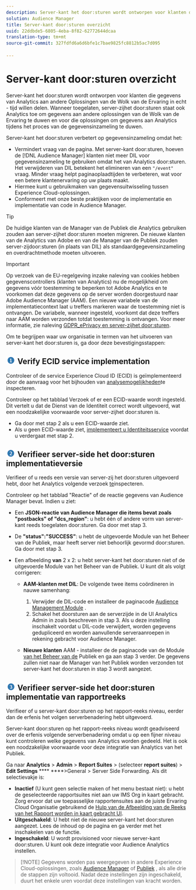 ```yaml
---
description: Server-kant het door:sturen wordt ontworpen voor klanten die gegevens van Analytics aan andere Oplossingen van de Wolk van de Ervaring in echt - tijd willen delen. Wanneer toegelaten, server-zijhet door:sturen staat ook Analytics toe om gegevens aan andere oplossingen van de Wolk van de Ervaring te duwen en voor die oplossingen om gegevens aan Analytics tijdens het proces van de gegevensinzameling te duwen.
solution: Audience Manager
title: Server-kant door:sturen overzicht
uuid: 22ddbde5-6805-4eba-8f82-62772644dcaa
translation-type: tm+mt
source-git-commit: 327fdfd6a6d6bfe1c7bae9825fc8812b5ac7d095

---
```



# Server-kant door:sturen overzicht

Server-kant het door:sturen wordt ontworpen voor klanten die gegevens van Analytics aan andere Oplossingen van de Wolk van de Ervaring in echt - tijd willen delen. Wanneer toegelaten, server-zijhet door:sturen staat ook Analytics toe om gegevens aan andere oplossingen van de Wolk van de Ervaring te duwen en voor die oplossingen om gegevens aan Analytics tijdens het proces van de gegevensinzameling te duwen.

Server-kant het door:sturen verbetert op gegevensinzameling omdat het:

* Vermindert vraag van de pagina. Met server-kant door:sturen, hoeven de [!DNL Audience Manager] klanten niet meer DIL voor gegevensinzameling te gebruiken omdat het van Analytics door:sturen. Het verwijderen van DIL betekent het elimineren van een `"/event"` vraag. Minder vraag helpt paginaoplaadtijden te verbeteren, wat voor een betere klantenervaring op uw plaats maakt.
* Hiermee kunt u gebruikmaken van gegevensuitwisseling tussen Experience Cloud-oplossingen.
* Conformeert met onze beste praktijken voor de implementatie en implementatie van code in Audience Manager.

>[!TIP]
>
>De huidige klanten van de Manager van de Publiek die Analytics gebruiken zouden aan server-zijhet door:sturen moeten migreren. De nieuwe klanten van de Analytics van Adobe en van de Manager van de Publiek zouden server-zijdoor:sturen (in plaats van DIL) als standaardgegevensinzameling en overdrachtmethode moeten uitvoeren.

>[!IMPORTANT]
>Op verzoek van de EU-regelgeving inzake naleving van cookies hebben gegevenscontrollers (klanten van Analytics) nu de mogelijkheid om gegevens vóór toestemming te beperken tot Adobe Analytics en te voorkomen dat deze gegevens op de server worden doorgestuurd naar Adobe Audience Manager (AAM). Een nieuwe variabele van de implementatiecontext laat u treffers markeren waar de toestemming niet is ontvangen. De variabele, wanneer ingesteld, voorkomt dat deze treffers naar AAM worden verzonden totdat toestemming is ontvangen. Voor meer informatie, zie naleving [GDPR_ePrivacy en server-zijhet door:sturen](/help/admin/admin/c-server-side-forwarding/ssf-gdpr.md).

Om te begrijpen waar uw organisatie in termen van het uitvoeren van server-kant het door:sturen is, ga door deze bevestigingsstappen:

## ![step1_icon.png image](assets/step1_icon.png) Verify ECID service implementation

Controleer of de service Experience Cloud ID (ECID) is geïmplementeerd door de aanvraag voor het bijhouden van [analysemogelijkheden](https://docs.adobe.com/content/help/en/id-service/using/implementation/test-verify.html)te inspecteren.

Controleer op het tabblad Verzoek of er een ECID-waarde wordt ingesteld. Dit vertelt u dat de Dienst van de Identiteit correct wordt uitgevoerd, wat een noodzakelijke voorwaarde voor server-zijhet door:sturen is.

* Ga door met stap 2 als u een ECID-waarde ziet.
* Als u geen ECID-waarde ziet, [implementeert u Identiteitsservice](https://docs.adobe.com/content/help/en/id-service/using/implementation/implementation-guides.html) voordat u verdergaat met stap 2.

## ![step2_icon.png image](assets/step2_icon.png) Verifieer server-side het door:sturen implementatieversie

Verifieer of u reeds een versie van server-zij het door:sturen uitgevoerd hebt, door het Analytics volgende verzoek [te](/help/admin/admin/c-server-side-forwarding/ssf-verify.md)inspecteren.

Controleer op het tabblad &quot;Reactie&quot; of de reactie gegevens van Audience Manager bevat. Indien u ziet:

* Een **JSON-reactie van Audience Manager die items bevat zoals &quot;postbacks&quot; of &quot;dcs_region&quot;**: u hebt één of andere vorm van server-kant reeds toegelaten door:sturen. Ga door met stap 3.
* De **&quot;status&quot;:&quot;SUCCESS&quot;**: u hebt de uitgevoerde Module van het Beheer van de Publiek, maar heeft server niet behoorlijk gevormd door:sturen. Ga door met stap 3.
* Een afbeelding **van** 2 x 2: u hebt server-kant het door:sturen niet of de uitgevoerde Module van het Beheer van de Publiek. U kunt dit als volgt corrigeren:

   * **AAM-klanten met DIL**: De volgende twee items coördineren in nauwe samenhang:

      1. Verwijder de DIL-code en installeer de paginacode [Audience Management Module](https://docs.adobe.com/content/help/en/audience-manager/user-guide/implementation-integration-guides/integration-other-solutions/audience-management-module.html) .
      1. Schakel het doorsturen aan de serverzijde in de UI Analytics Admin in zoals beschreven in stap 3. Als u deze instelling inschakelt voordat u DIL-code verwijdert, worden gegevens gedupliceerd en worden aanvullende serveraanroepen in rekening gebracht voor Audience Manager.
   * **Nieuwe klanten** AAM - installeer de de paginacode van de Module [van het Beheer van de](https://docs.adobe.com/content/help/en/audience-manager/user-guide/implementation-integration-guides/integration-other-solutions/audience-management-module.html) Publiek en ga aan stap 3 verder. De gegevens zullen niet naar de Manager van het Publiek worden verzonden tot server-kant het door:sturen in stap 3 wordt aangezet.


## ![step3_icon.png image](assets/step3_icon.png) Verifieer server-side het door:sturen implementatie van rapportreeks

Verifieer of u server-kant door:sturen op het rapport-reeks niveau, eerder dan de erfenis het volgen serverbenadering hebt uitgevoerd.

Server-kant door:sturen op het rapport-reeks niveau wordt geadviseerd over de erfenis volgende serverbenadering omdat u op een fijner niveau kunt controleren welke gegevens van Analytics worden gedeeld. Het is ook een noodzakelijke voorwaarde voor deze integratie van Analytics van het Publiek.

Ga naar **Analytics** > **Admin** > **Report Suites** > (selecteer **report suites**) > **Edit Settings** **** ****>General > Server Side Forwarding. Als dit selectievakje is:

* **Inactief** (U kunt geen selectie maken of het menu bestaat niet): u hebt de geselecteerde rapportsuites niet aan uw IMS Org in kaart gebracht. Zorg ervoor dat uw toepasselijke rapportensuites aan de juiste Ervaring Cloud Organisatie gebruikend de [Hulp van de Afbeelding van de Reeks van het Rapport worden in kaart gebracht UI](https://docs.adobe.com/content/help/en/core-services/interface/about-core-services/report-suite-mapping.html).
* **Uitgeschakeld**: U hebt niet de nieuwe server-kant het door:sturen aangezet. Lees de inhoud op de pagina en ga verder met het inschakelen van de functie.
* **Ingeschakeld**: U wordt provisioned voor nieuwe server-kant door:sturen. U kunt ook deze integratie voor Audience Analytics instellen.

>[!NOTE] Gegevens worden pas weergegeven in andere Experience Cloud-oplossingen, zoals [Audience Manager](https://docs.adobe.com/content/help/en/audience-manager/user-guide/aam-home.html) of [Publiek](https://docs.adobe.com/content/help/en/core-services/interface/audiences/audience-library.html) , als alle drie de stappen zijn voltooid. Nadat deze instellingen zijn ingeschakeld, duurt het enkele uren voordat deze instellingen van kracht worden.

